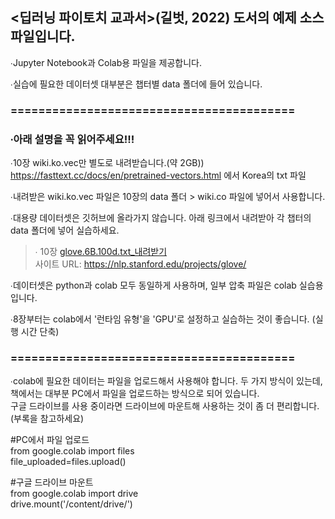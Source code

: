 ## <딥러닝 파이토치 교과서>(길벗, 2022) 도서의 예제 소스 파일입니다.

∙Jupyter Notebook과 Colab용 파일을 제공합니다. </br>

∙실습에 필요한 데이터셋 대부분은 챕터별 data 폴더에 들어 있습니다.</br>

### =========================================

### ∙아래 설명을 꼭 읽어주세요!!!

∙10장 wiki.ko.vec만 별도로 내려받습니다.(약 2GB))</br>
https://fasttext.cc/docs/en/pretrained-vectors.html 에서 Korea의 txt 파일 </br>

∙내려받은 wiki.ko.vec 파일은 10장의 data 폴더 > wiki.co 파일에 넣어서 사용합니다.

∙대용량 데이터셋은 깃허브에 올라가지 않습니다. 아래 링크에서 내려받아 각 챕터의 data 폴더에 넣어 실습하세요. </br>

>∙ 10장 [glove.6B.100d.txt_내려받기](https://github.com/gilbutITbook/080263/releases/download/0.2/glove.6B.100d.txt) </br>
   사이트 URL: https://nlp.stanford.edu/projects/glove/ </br>

∙데이터셋은 python과 colab 모두 동일하게 사용하며, 일부 압축 파일은 colab 실습용입니다.</br>

∙8장부터는 colab에서 '런타임 유형'을 'GPU'로 설정하고 실습하는 것이 좋습니다. (실행 시간 단축)</br>

### =========================================
∙colab에 필요한 데이터는 파일을 업로드해서 사용해야 합니다. 두 가지 방식이 있는데, 책에서는 대부분 PC에서 파일을 업로드하는 방식으로 되어 있습니다. </br>
구글 드라이브를 사용 중이라면 드라이브에 마운트해 사용하는 것이 좀 더 편리합니다. (부록을 참고하세요)</br>

#PC에서 파일 업로드 </br>
from google.colab import files </br>
file_uploaded=files.upload() </br>

#구글 드라이브 마운트 </br>
from google.colab import drive </br>
drive.mount('/content/drive/') </br>

